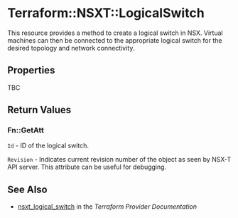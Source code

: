 # Terraform::NSXT::LogicalSwitch

This resource provides a method to create a logical switch in NSX. Virtual machines can then be connected to the appropriate logical switch for the desired topology and network connectivity.

## Properties

TBC

## Return Values

### Fn::GetAtt

`Id` - ID of the logical switch.

`Revision` - Indicates current revision number of the object as seen by NSX-T API server. This attribute can be useful for debugging.

## See Also

* [nsxt_logical_switch](https://www.terraform.io/docs/providers/nsxt/r/logical_switch.html) in the _Terraform Provider Documentation_